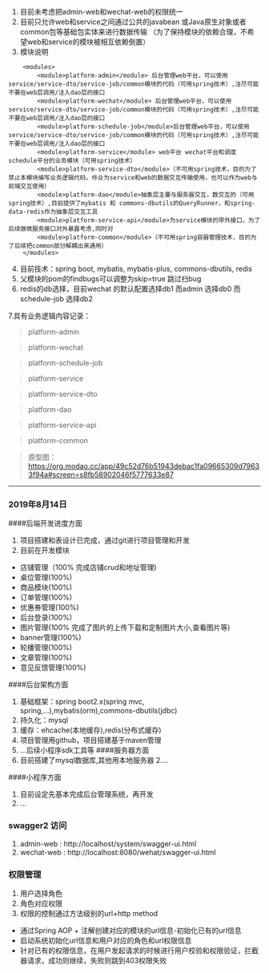 1. 目前未考虑把admin-web和wechat-web的权限统一
2. 目前只允许web和service之间通过公共的javabean 或Java原生对象或者common包等基础包实体来进行数据传输
（为了保持模块的依赖合理，不希望web和service的模块被相互依赖倒置）
3. 模块说明
```
    <modules>
        <module>platform-admin</module> 后台管理web平台，可以使用service/service-dto/service-job/common模块的代码（可用spring技术）,注尽可能不要在web层调用/注入dao层的接口
        <module>platform-wechat</module> 后台管理web平台，可以使用service/service-dto/service-job/common模块的代码（可用spring技术）,注尽可能不要在web层调用/注入dao层的接口
        <module>platform-schedule-job</module>后台管理web平台，可以使用service/service-dto/service-job/common模块的代码（可用spring技术）,注尽可能不要在web层调用/注入dao层的接口
        <module>platform-service</module> web平台 wechat平台和调度schedule平台的业务模块（可用spring技术）
        <module>platform-service-dto</module>（不可用spring技术，目的为了禁止本模块编写业务逻辑代码，作业为service和web的数据交互传输使用，也可以作为web与前端交互使用） 
        <module>platform-dao</module>抽象层主要与服务器交互，数交互的（可用spring技术）,目前提供了mybatis 和 commons-dbutils的QueryRunner，和spring-data-redis作为抽象层交互工具
        <module>platform-service-api</module>为service模块的带外接口，为了后续做微服务接口对外暴露考虑,同时对
        <module>platform-common</module>（不可用spring容器管理技术，目的为了后续把common部分解耦出来通用）
    </modules>
 ```
4. 目前技术：spring boot, mybatis, mybatis-plus, commons-dbutils, redis
5. 父模块的pom的findbugs可以调整为skip=true 跳过扫bug
6. redis的db选择，目前wechat 的默认配置选择db1 而admin 选择db0 而schedule-job 选择db2

7.具有业务逻辑内容记录：
> platform-admin

> platform-wechat

> platform-schedule-job

> platform-service

> platform-service-dto

> platform-dao

> platform-service-api

> platform-common

> 原型图：https://org.modao.cc/app/49c52d76b51943debac1fa09665309d79633f94a#screen=s8fb58902046f5777633e87
***
### 2019年8月14日
####后端开发进度方面
1. 项目搭建和表设计已完成，通过git进行项目管理和开发
2. 目前在开发模块
 - 店铺管理（100% 完成店铺crud和地址管理)
 - 桌位管理(100%)
 - 商品模块(100%)
 - 订单管理(100%)
 - 优惠券管理(100%)
 - 后台登录(100%)
 - 图片管理(100% 完成了图片的上传下载和定制图片大小,查看图片等)
 - banner管理(100%)
 - 轮播管理(100%)
 - 文章管理(100%)
 - 意见反馈管理(100%)

####后台架构方面
1. 基础框架：spring boot2.x(spring mvc, spring,...),mybatis(orm),commons-dbutils(jdbc)
2. 持久化：mysql
3. 缓存：ehcache(本地缓存),redis(分布式缓存)
4. 项目管理用github，项目搭建基于maven管理
5. ...后续小程序sdk工具等
####服务器方面
1. 目前搭建了mysql数据库,其他用本地服务器
2....

####小程序方面
1. 目前设定先基本完成后台管理系统，再开发
2. ...

### swagger2 访问 
 1. admin-web : http://localhost/system/swagger-ui.html
 2. wechat-web : http://localhost:8080/wehat/swagger-ui.html
 
### 权限管理
1. 用户选择角色
2. 角色对应权限
3. 权限的控制通过方法级别的url+http method
 * 通过Spring AOP + 注解创建对应的模块的url信息-初始化已有的url信息
 * 启动系统初始化url信息和用户对应的角色和url权限信息
 * 针对已有的权限信息，在用户发起请求的时候进行用户校验和权限验证，拦截器请求，成功则继续，失败则跳到403权限失败
